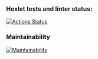### Hexlet tests and linter status:
[![Actions Status](https://github.com/animob/frontend-project-44/workflows/hexlet-check/badge.svg)](https://github.com/animob/frontend-project-44/actions)

### Maintainability
[![Maintainability](https://api.codeclimate.com/v1/badges/67bc2280f1add4c36715/maintainability)](https://codeclimate.com/github/animob/frontend-project-44/maintainability)